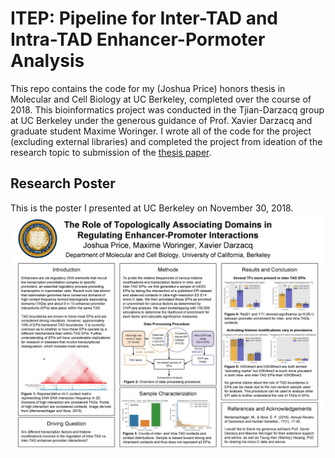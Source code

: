 # ITEP: Pipeline for Inter-TAD and Intra-TAD Enhancer-Pormoter Analysis
This repo contains the code for my (Joshua Price) honors thesis in Molecular and Cell Biology at UC Berkeley, completed over the course of 2018. This bioinformatics project was conducted in the Tjian-Darzacq group at UC Berkeley under the generous guidance of Prof. Xavier Darzacq and graduate student Maxime Woringer. I wrote all of the code for the project (excluding external libraries) and completed the project from ideation of the research topic to submission of the [thesis paper](thesis.pdf).

## Research Poster
This is the poster I presented at UC Berkeley on November 30, 2018.
![Alt text](poster.jpg?raw=true "ITEP Poster")

